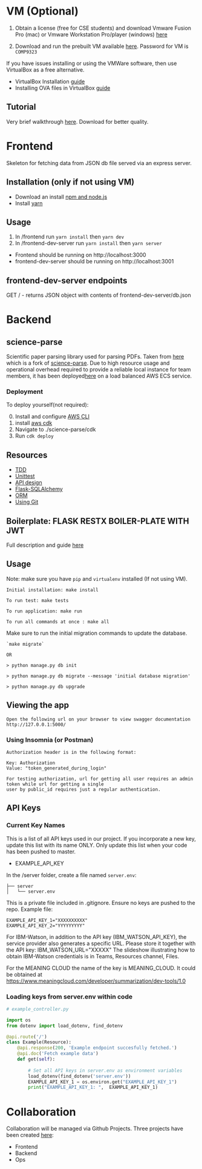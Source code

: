 # VM (Optional)

1. Obtain a license (free for CSE students) and download Vmware Fusion Pro (mac) or Vmware Workstation Pro/player (windows) [here](https://e5.onthehub.com/WebStore/Welcome.aspx?ws=7c113c30-5d8b-de11-8cd1-0030487d8897)

2. Download and run the prebuilt VM available [here](https://www.dropbox.com/s/fyofpn7mv7o74rm/COMP9323.ova?dl=0). Password for VM is `COMP9323`

If you have issues installing or using the VMWare software, then use VirtualBox as a free alternative.
- VirtualBox Installation [guide](https://wikis.utexas.edu/display/MSBTech/Installing+VirtualBox)
- Installing OVA files in VirtualBox [guide](https://wikis.utexas.edu/display/MSBTech/Installing+OVA+files+using+VirtualBox)

## Tutorial
Very brief walkthrough [here](https://www.dropbox.com/s/ehvi9vrj7myk3qg/9323_vm_tutorial.mov?dl=0). Download for better quality.

# Frontend

Skeleton for fetching data from JSON db file served via an express server.
## Installation (only if not using VM)
- Download an install [npm and node.js](https://docs.npmjs.com/downloading-and-installing-node-js-and-npm)
- Install [yarn](https://classic.yarnpkg.com/en/docs/install/#mac-stable)

##  Usage
1. In /frontend run `yarn install` then `yarn dev`
2. In /frontend-dev-server run `yarn install` then `yarn server`

- Frontend should be running on http://localhost:3000
- frontend-dev-server should be running on http://localhost:3001

## frontend-dev-server endpoints
GET / - returns JSON object with contents of frontend-dev-server/db.json
# Backend

## science-parse

Scientific paper parsing library used for parsing PDFs. Taken from [here](https://github.com/stoposto/science-parse) which is a fork of [science-parse](https://github.com/allenai/science-parse). Due to high resource usage and operational overhead required to provide a reliable local instance for team members, it has been deployed[here](http://SPV1-Scienc-C3GW28LU2S2X-1391134067.eu-north-1.elb.amazonaws.com/) on a load balanced AWS ECS service.
### Deployment

To deploy yourself(not required):

0. Install and configure [AWS CLI](https://docs.aws.amazon.com/cli/latest/userguide/cli-chap-install.html)
1. install [aws cdk](https://docs.aws.amazon.com/cdk/latest/guide/getting_started.html#getting_started_install)
2. Navigate to ./science-parse/cdk 
3. Run `cdk deploy`
## Resources

- [TDD](https://testdriven.io/test-driven-development/)
- [Unittest](https://docs.python.org/3/library/unittest.html)
- [API design](https://swagger.io/resources/articles/best-practices-in-api-design/)
- [Flask-SQLAlchemy](https://docs.sqlalchemy.org/en/14/)
- [ORM](https://en.wikipedia.org/wiki/Object%E2%80%93relational_mapping)
- [Using Git](https://github.com/UofTCoders/studyGroup/tree/gh-pages/lessons/git)

## Boilerplate: FLASK RESTX BOILER-PLATE WITH JWT

Full description and guide [here](https://medium.freecodecamp.org/structuring-a-flask-restplus-web-service-for-production-builds-c2ec676de563)
## Usage
Note: make sure you have `pip` and `virtualenv` installed (If not using VM).

    Initial installation: make install

    To run test: make tests

    To run application: make run

    To run all commands at once : make all

Make sure to run the initial migration commands to update the database.

    `make migrate`
    
    OR
    
    > python manage.py db init

    > python manage.py db migrate --message 'initial database migration'

    > python manage.py db upgrade


## Viewing the app ###

    Open the following url on your browser to view swagger documentation
    http://127.0.0.1:5000/


### Using Insomnia (or Postman) ####

    Authorization header is in the following format:

    Key: Authorization
    Value: "token_generated_during_login"

    For testing authorization, url for getting all user requires an admin token while url for getting a single
    user by public_id requires just a regular authentication.

## API Keys
### Current Key Names
This is a list of all API keys used in our project. If you incorporate a new key, update this list with its name ONLY. Only update this list when your code has been pushed to master.
- EXAMPLE_API_KEY

In the /server folder, create a file named `server.env`:

```
├── server
│   └── server.env
```

This is a private file included in .gitignore. Ensure no keys are pushed to the repo.
Example file:

```
EXAMPLE_API_KEY_1="XXXXXXXXXX"
EXAMPLE_API_KEY_2="YYYYYYYYY"
```
For IBM-Watson, in addition to the API key (IBM_WATSON_API_KEY), the service provider also generates a specific URL.
Please store it together with the API key: IBM_WATSON_URL="XXXXX"
The slideshow illustrating how to obtain IBM-Watson credentials is in Teams, Resources channel, Files.

For the MEANING CLOUD the name of the key is MEANING_CLOUD. It could be obtained at https://www.meaningcloud.com/developer/summarization/dev-tools/1.0


### Loading keys from server.env within code
```python
# example_controller.py

import os
from dotenv import load_dotenv, find_dotenv

@api.route('/')
class Example(Resource):
    @api.response(200, 'Example endpoint succesfully fetched.')
    @api.doc('Fetch example data')
    def get(self):
        
        # Set all API keys in server.env as environment variables
        load_dotenv(find_dotenv('server.env'))
        EXAMPLE_API_KEY_1 = os.environ.get("EXAMPLE_API_KEY_1")
        print("EXAMPLE_API_KEY_1: ",  EXAMPLE_API_KEY_1)
```

# Collaboration

Collaboration will be managed via Github Projects. Three projects have been created [here](https://github.com/COMP9323-project/Software-as-a-Sevice-project-/projects):
- Frontend
- Backend
- Ops
